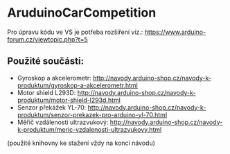 # AruduinoCarCompetition
Pro úpravu kódu ve VS je potřeba rozšíření viz.:
https://www.arduino-forum.cz/viewtopic.php?t=5

Použité součásti:
----------------
* Gyroskop a akcelerometr:  http://navody.arduino-shop.cz/navody-k-produktum/gyroskop-a-akcelerometr.html
* Motor shield L293D: http://navody.arduino-shop.cz/navody-k-produktum/motor-shield-l293d.html
* Senzor překážek YL-70: http://navody.arduino-shop.cz/navody-k-produktum/senzor-prekazek-pro-arduino-yl-70.html
* Měřič vzdálenosti ultrazvukový: http://navody.arduino-shop.cz/navody-k-produktum/meric-vzdalenosti-ultrazvukovy.html

(použité knihovny ke stažení vždy na konci návodu)
